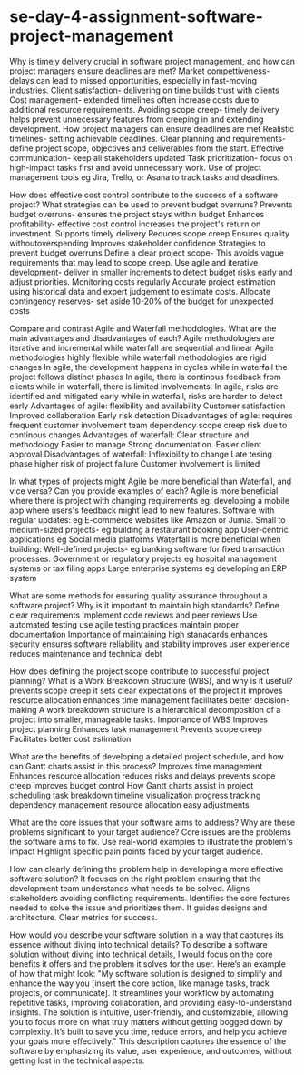 # se-day-4-assignment-software-project-management
Why is timely delivery crucial in software project management, and how can project managers ensure deadlines are met?
Market compettiveness-  delays can lead to missed opportunities, especially in fast-moving industries.
Client satisfaction- delivering on time builds trust with clients
Cost management- extended timelines often increase costs due to additional resource requirements.
Avoiding scope creep- timely delivery helps prevent unnecessary features from creeping in and extending development.
How project managers can ensure deadlines are met
Realistic timelines- setting achievable deadlines.
Clear planning and requirements- define project scope, objectives and deliverables from the start.
Effective communication- keep all stakeholders updated
Task prioritization- focus on high-impact tasks first and avoid unnecessary work.
Use of project management tools eg Jira, Trello, or Asana to track tasks and deadlines.

How does effective cost control contribute to the success of a software project? What strategies can be used to prevent budget overruns?
Prevents  budget overruns- ensures the project stays within budget
Enhances profitability- effective cost control increases the project's return on investment.
Supports timely delivery
Reduces scope creep
Ensures quality withoutoverspending
Improves stakeholder confidence
Strategies to prevent budget overruns
Define a clear project scope- This avoids vague requirements that may lead to scope creep.
Use agile and iterative development- deliver in smaller increments to detect budget risks early and adjust priorities.
Monitoring costs regularly
Accurate project estimation using historical data and expert judgement to estimate costs.
Allocate contingency reserves- set aside 10-20% of the budget for unexpected costs

Compare and contrast Agile and Waterfall methodologies. What are the main advantages and disadvantages of each?
Agile methodologies are iterative and incremental while waterfall are sequential and linear
Agile methodologies highly flexible while waterfall methodologies are rigid changes
In agile, the development happens in cycles while in waterfall the project follows distinct phases
In agile, there is continous feedback from clients while in waterfall, there is limited involvements.
In agile, risks are identified and mitigated early while in waterfall, risks are harder to detect early 
Advantages of agile:
flexibility and availability
Customer satisfaction
Improved collaboration
Early risk detection
Disadvantages of agile: 
requires frequent customer involvement
team dependency
scope creep risk due to continous changes
Advantages of waterfall:
Clear structure and methodology
Easier to manage
Strong documentation.
Easier client approval
Disadvantages of waterfall:
Inflexibility to change
Late tesing phase
higher risk of project failure
Customer involvement is limited

In what types of projects might Agile be more beneficial than Waterfall, and vice versa? Can you provide examples of each?
Agile is more beneficial where there is project with changing requirements
eg: developing a mobile app where users's feedback might lead to new features.
Software with regular updates: eg E-commerce websites like Amazon or Jumia.
Small to medium-sized projects- eg building a restaurant booking app
User-centric applications eg Social media platforms
Waterfall is more beneficial when building:
Well-defined projects- eg banking software for fixed transaction processes.
Government or regulatory projects eg hospital management systems or tax filing apps
Large enterprise systems eg developing an ERP system

What are some methods for ensuring quality assurance throughout a software project? Why is it important to maintain high standards?
Define clear requirements
Implement code reviews and peer reviews
Use automated testing
use agile testing practices
maintain proper documentation
Importance of maintaining high stanadards
enhances security
ensures software reliability and stability
improves user experience
reduces maintenance and technical debt

How does defining the project scope contribute to successful project planning? What is a Work Breakdown Structure (WBS), and why is it useful?
prevents scope creep
it sets clear expectations of the project
it improves resource allocation
enhances time management
facilitates better decision-making
A work breakdown structure is a hierarchical decomposition of a project into smaller, manageable tasks.
Importance of WBS
Improves project planning
Enhances task management
Prevents scope creep
Facilitates better cost estimation

What are the benefits of developing a detailed project schedule, and how can Gantt charts assist in this process?
Improves time management
Enhances resource allocation
reduces risks and delays
prevents scope creep
improves budget control
How Gantt charts assist in project scheduling
task breakdown
timeline visualization
progress tracking
dependency management
resource allocation
easy adjustments

What are the core issues that your software aims to address? Why are these problems significant to your target audience?
Core issues are the problems the software aims to fix.
Use real-world examples to illustrate the problem's impact
Highlight specific pain points faced by your target audience.

How can clearly defining the problem help in developing a more effective software solution?
It focuses on the right problem ensuring that the development team understands what needs to be solved.
Aligns stakeholders avoiding conflicting requirements.
Identifies the core features needed to solve the issue and prioritizes them.
It guides designs and architecture.
Clear metrics for success.

How would you describe your software solution in a way that captures its essence without diving into technical details?
To describe a software solution without diving into technical details, I would focus on the core benefits it offers and the problem it solves for the user. Here’s an example of how that might look:
"My software solution is designed to simplify and enhance the way you [insert the core action, like manage tasks, track projects, or communicate]. It streamlines your workflow by automating repetitive tasks, improving collaboration, and providing easy-to-understand insights. The solution is intuitive, user-friendly, and customizable, allowing you to focus more on what truly matters without getting bogged down by complexity. It’s built to save you time, reduce errors, and help you achieve your goals more effectively."
This description captures the essence of the software by emphasizing its value, user experience, and outcomes, without getting lost in the technical aspects.









